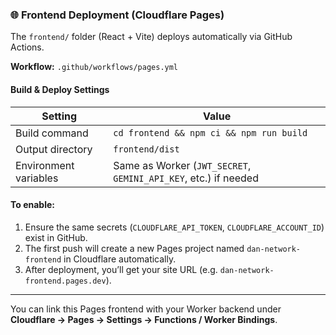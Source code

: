 ### 🌐 Frontend Deployment (Cloudflare Pages)

The `frontend/` folder (React + Vite) deploys automatically via GitHub Actions.

**Workflow:** `.github/workflows/pages.yml`

#### Build & Deploy Settings
| Setting | Value |
|----------|--------|
| Build command | `cd frontend && npm ci && npm run build` |
| Output directory | `frontend/dist` |
| Environment variables | Same as Worker (`JWT_SECRET`, `GEMINI_API_KEY`, etc.) if needed |

#### To enable:
1. Ensure the same secrets (`CLOUDFLARE_API_TOKEN`, `CLOUDFLARE_ACCOUNT_ID`) exist in GitHub.
2. The first push will create a new Pages project named `dan-network-frontend` in Cloudflare automatically.
3. After deployment, you’ll get your site URL (e.g. `dan-network-frontend.pages.dev`).

---

You can link this Pages frontend with your Worker backend under **Cloudflare → Pages → Settings → Functions / Worker Bindings**.